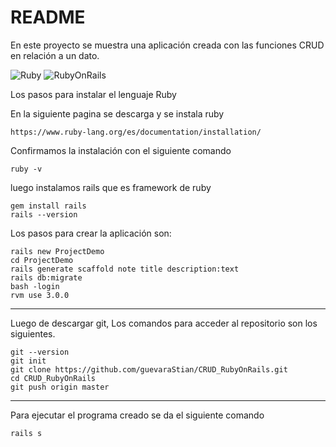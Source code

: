 # README
En este proyecto se muestra una aplicación creada con las funciones CRUD en relación a un dato.


![Ruby](https://img.shields.io/badge/Ruby-CC342D?logo=Ruby&logoColor=white)
![RubyOnRails](https://img.shields.io/badge/Ruby_on_Rails-CC0000?logo=ruby-on-rails&logoColor=white)

Los pasos para instalar el lenguaje Ruby

En la siguiente pagina se descarga y se instala ruby


```Pagina web
https://www.ruby-lang.org/es/documentation/installation/

```


Confirmamos la instalación con el siguiente comando

```Pagina web
ruby -v

```


luego instalamos rails que es framework de ruby

```Pagina web
gem install rails
rails --version
```



Los pasos para crear la aplicación son:

```Pagina web
rails new ProjectDemo
cd ProjectDemo
rails generate scaffold note title description:text
rails db:migrate
bash -login
rvm use 3.0.0
```

----------------

Luego de descargar git, Los comandos para acceder al repositorio son los siguientes.

```Terminal de comandos
git --version
git init
git clone https://github.com/guevaraStian/CRUD_RubyOnRails.git
cd CRUD_RubyOnRails
git push origin master
```
---------


Para ejecutar el programa creado se da el siguiente comando

```Pagina web
rails s 
```

